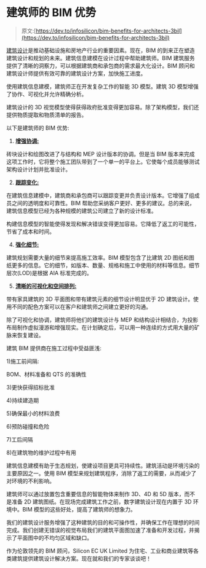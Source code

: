 # 建筑师的 BIM 优势

> 原文:[https://dev.to/infosilicon/bim-benefits-for-architects-3bil](https://dev.to/infosilicon/bim-benefits-for-architects-3bil)

[建筑设计](https://www.siliconinfo.com/cad-outsourcing-services/architecture-drafting-3d-animation-walkthrough.html)是推动基础设施和房地产行业的重要因素。现在，BIM 的到来正在塑造建筑设计和规划的未来。建筑信息建模在设计过程中帮助建筑师。BIM 建筑服务提供了清晰的洞察力，可以根据建筑商和承包商的需求最大化设计。BIM 顾问和建筑设计师提供有效可靠的建筑设计方案，加快施工进度。

使用建筑信息建模，建筑师正在开发复杂工作的智能 3D 模型。建筑 3D 模型增强了协作、可视化并允许精确分析。

建筑设计的 3D 视觉模型使得获得政府批准变得更加容易。除了架构模型，我们还提供物质提取和物质清单的报告。

以下是建筑师的 BIM 优势:

1) <u>**增强协调:**</u>

砖块设计和绘图改进了与结构和 MEP 设计版本的协调。但是当 BIM 版本来完成这项工作时，它将整个施工团队带到了一个单一的平台上。它使每个成员能够测试架构设计计划并批准设计。

2) <u>**跟踪变化:**</u>

在建筑信息建模中，建筑商和承包商可以跟踪变更并负责设计版本。它增强了组成员之间的透明度和可靠性。BIM 帮助您采纳客户更好、更多的建议。总的来说，建筑信息模型已经为各种规模的建筑公司建立了新的设计标准。

构建信息模型的智能使得发现和解决错误变得更加容易。它降低了返工的可能性，节省了成本和时间。

4) **<u>强化细节:</u>**

建筑规划需要大量的细节来提高施工效率。BIM 模型包含了比建筑 2D 图纸和图纸更多的信息。它的细节，如版本、数量、规格和施工中使用的材料等信息。细节层次(LOD)是根据 AIA 标准完成的。

5) **<u>清晰的可视化和空间排列:</u>**

带有家具建筑的 3D 平面图和带有建筑元素的细节设计明显优于 2D 建筑设计。使用不同的配色方案可以在客户和建筑师之间建立更好的沟通。

除了可视化和协调，建筑师将他们的建筑设计与 MEP 和结构设计相结合，为投影布局制作虚拟漫游和增强现实。在计划确定后，可以用一种连续的方式用大量的矿脉来恢复建设。

建筑 BIM 提供商在施工过程中受益匪浅:

1)施工前间隔:

BOM、材料准备和 QTS 的准确性

3)更快获得招标批准

4)持续建造期

5)确保最小的材料浪费

6)预防碰撞和危险

7)工后间隔

8)在建筑物的维护过程中有用

建筑信息建模有助于生态规划，使建设项目更具可持续性。建筑活动是环境污染的主要原因之一。使用 BIM 模型来规划建筑程序，消除了返工的需要，从而减少了对环境的不利影响。

建筑师可以通过放置包含重要信息的智能物体来制作 3D、4D 和 5D 版本，而不是准备 2D 建筑图纸。在现场完成建筑工作之前，数字建筑设计现在内置于 3D 环境中。BIM 模型的这些好处，提高了建筑师的想象力。

我们的建筑设计服务增强了这种建筑的目的和可操作性，并确保工作在理想的时间完成。我们创建无错误的视觉布局我们的建筑平面图加速了准备和开发过程，并揭示了平面图中的不均匀区域和缺口。

作为伦敦领先的 BIM 顾问，Silicon EC UK Limited 为住宅、工业和商业建筑等各类建筑提供建筑设计解决方案。现在就和我们的专家谈谈吧！